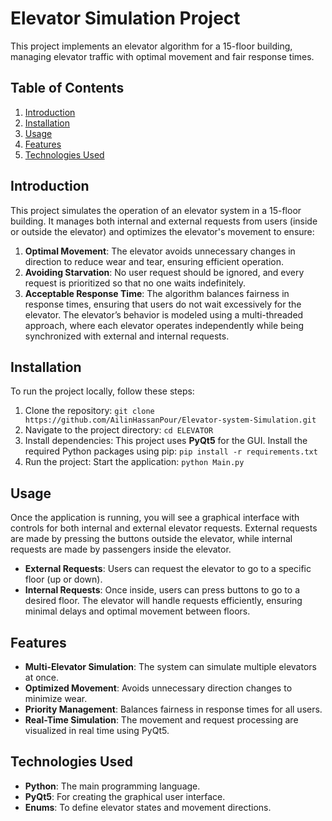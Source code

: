 # Elevator Simulation Project
This project implements an elevator algorithm for a 15-floor building, managing elevator traffic with optimal movement and fair response times.
## Table of Contents
1. [Introduction](#introduction)
2. [Installation](#installation)
3. [Usage](#usage)
4. [Features](#features)
5. [Technologies Used](#technologies-used)

## Introduction
This project simulates the operation of an elevator system in a 15-floor building. It manages both internal and external requests from users (inside or outside the elevator) and optimizes the elevator's movement to ensure:
1. **Optimal Movement**: The elevator avoids unnecessary changes in direction to reduce wear and tear, ensuring efficient operation.
2. **Avoiding Starvation**: No user request should be ignored, and every request is prioritized so that no one waits indefinitely.
3. **Acceptable Response Time**: The algorithm balances fairness in response times, ensuring that users do not wait excessively for the elevator. The elevator’s behavior is modeled using a multi-threaded approach, where each elevator operates independently while being synchronized with external and internal requests.
## Installation
To run the project locally, follow these steps: 
1. Clone the repository: `git clone https://github.com/AilinHassanPour/Elevator-system-Simulation.git`
2. Navigate to the project directory: `cd ELEVATOR`
3. Install dependencies: This project uses **PyQt5** for the GUI. Install the required Python packages using pip: `pip install -r requirements.txt`
4. Run the project: Start the application: `python Main.py`
## Usage
Once the application is running, you will see a graphical interface with controls for both internal and external elevator requests. External requests are made by pressing the buttons outside the elevator, while internal requests are made by passengers inside the elevator. 
- **External Requests**: Users can request the elevator to go to a specific floor (up or down).
- **Internal Requests**: Once inside, users can press buttons to go to a desired floor. The elevator will handle requests efficiently, ensuring minimal delays and optimal movement between floors.
## Features
- **Multi-Elevator Simulation**: The system can simulate multiple elevators at once.
- **Optimized Movement**: Avoids unnecessary direction changes to minimize wear.
- **Priority Management**: Balances fairness in response times for all users.
- **Real-Time Simulation**: The movement and request processing are visualized in real time using PyQt5.
## Technologies Used
- **Python**: The main programming language.
- **PyQt5**: For creating the graphical user interface.
- **Enums**: To define elevator states and movement directions.
